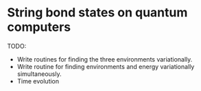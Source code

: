 # String bond states on quantum computers
TODO:
 - Write routines for finding the three environments variationally.
 - Write routine for finding environments and energy variationally simultaneously. 
 - Time evolution
